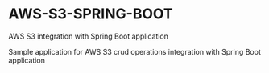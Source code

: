# AWS-S3-SPRING-BOOT
AWS S3 integration with Spring Boot application

Sample application for AWS S3 crud operations integration with Spring Boot application
